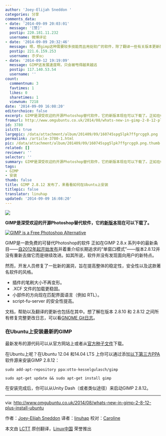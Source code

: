 ```yaml
---
author: 'Joey-Elijah Sneddon '
categories: 分享
comments_data:
- date: '2014-09-09 20:03:01'
  message: '[赞]'
  postip: 220.181.11.232
  username: 微博评论
- date: '2014-09-09 20:32:46'
  message: 嗯，想gimp这种需要较多技能而且用处较广的软件，除了翻译一些有关版本更新的文章外，我们更应该找一些人们如何应用这款软件来解决问题的文章或者博客，最好结合实际来写一些系列文章。可以换一个思路，windows不是有美图秀秀，光影魔术手之类的软件吗？他们宣传的那些功能点什么的，用gimp怎么来搞定哇，每篇文章不需要讲得太多，只要一篇漂亮讲完一个技能就好
  postip: 221.6.159.253
  username: 朩ダo○
- date: '2014-09-12 19:19:09'
  message: GIMP这发展速度啊，只会被甩得越来越远
  postip: 117.140.53.54
  username: ''
count:
  commentnum: 3
  favtimes: 1
  likes: 0
  sharetimes: 1
  viewnum: 7218
date: '2014-09-09 16:08:20'
editorchoice: false
excerpt: GIMP是深受欢迎的开源Photoshop替代软件，它的新版本现在可以下载了。正如在GIMP 2.8.x 系列中的最新条目——自2012年起开始发布并着重介绍长期追求的“单窗口模式”——版本2.8.12并没有重新去做它而是继续改进。如其所说，软件并没有发现面向用户的新特点。
fromurl: http://www.omgubuntu.co.uk/2014/08/whats-new-in-gimp-2-8-12-plus-install-ubuntu
id: 3780
islctt: true
largepic: /data/attachment/album/201409/09/160745spg5lpk7ffgrcgg9.png
permalink: /article-3780-1.html
pic: /data/attachment/album/201409/09/160745spg5lpk7ffgrcgg9.png.thumb.jpg
related: []
reviewer: ''
selector: ''
summary: GIMP是深受欢迎的开源Photoshop替代软件，它的新版本现在可以下载了。正如在GIMP 2.8.x 系列中的最新条目——自2012年起开始发布并着重介绍长期追求的“单窗口模式”——版本2.8.12并没有重新去做它而是继续改进。如其所说，软件并没有发现面向用户的新特点。
tags:
- GIMP
- 安装
thumb: false
title: GIMP 2.8.12 发布了，来看看如何在Ubuntu上安装
titlepic: false
translator: linuhap
updated: '2014-09-09 16:08:20'
---
```


**![](/data/attachment/album/201409/09/160745spg5lpk7ffgrcgg9.png)**


**GIMP是深受欢迎的开源Photoshop替代软件，它的[新版本](http://www.omgubuntu.co.uk/2012/05/gimp-2-8-released)现在可以下载了。**


[![GIMP is a Free Photoshop Alternative](https://camo.githubusercontent.com/42d1b5bc265f00c9137450e8866bf2210ae8f869/687474703a2f2f7777772e6f6d677562756e74752e636f2e756b2f77702d636f6e74656e742f75706c6f6164732f323031322f30352f73637265656e2d73686f742d323031322d30352d30332d61742d31302e33382e34302e6a7067)](https://camo.githubusercontent.com/42d1b5bc265f00c9137450e8866bf2210ae8f869/687474703a2f2f7777772e6f6d677562756e74752e636f2e756b2f77702d636f6e74656e742f75706c6f6164732f323031322f30352f73637265656e2d73686f742d323031322d30352d30332d61742d31302e33382e34302e6a7067)


 GIMP是一款免费的可替代Photoshop的软件
正如在GIMP 2.8.x 系列中的最新条目——[自2012年起开始发布](https://git.gnome.org/browse/gimp/plain/NEWS?h=gimp-2-8)并着重介绍长期追求的“单窗口模式”——版本2.8.12并没有重新去做它而是继续改进。如其所说，软件并没有发现面向用户的新特点。


然而，开发人员修复了一批新的漏洞，旨在提高整体的稳定性，安全性以及这款著名软件的风格。


* 插件的笔刷大小不再变形。
* .XCF 文件的加载更稳固。
* 小部件的方向现在匹配界面语言（例如 RTL）。
* script-fu-server 的安全性提高。


文档，帮助以及翻译的更新也包括在其中。想了解在版本 2.8.10 和 2.8.12 之间所有修复完整更改日志，可以看[GNOME Git日志](https://git.gnome.org/browse/gimp/plain/NEWS?h=gimp-2-8)。


### 在Ubuntu上安装最新的GIMP


最新发布的源代码可以从官方网站上或者从[官方种子文件](http://download.gimp.org/pub/gimp/v2.8/gimp-2.8.12.tar.bz2.torrent)下载。


在Ubuntu上呢？在Ubuntu 12.04 和14.04 LTS 上你可以通过添加[以下第三方PPA](https://launchpad.net/~otto-kesselgulasch/+archive/ubuntu/gimp)软件源来安装GIMP 2.8.12：



```
sudo add-apt-repository ppa:otto-kesselgulasch/gimp

sudo apt-get update && sudo apt-get install gimp

```

在安装完成后，你可以从Unity Dash（或者类似途径）来启动GIMP 2.8.12。




---


via: <http://www.omgubuntu.co.uk/2014/08/whats-new-in-gimp-2-8-12-plus-install-ubuntu>


作者：[Joey-Elijah Sneddon](https://plus.google.com/117485690627814051450/?rel=author) 译者：[linuhap](https://github.com/linuhap) 校对：[Caroline](https://github.com/carolinewuyan)


本文由 [LCTT](https://github.com/LCTT/TranslateProject) 原创翻译，[Linux中国](http://linux.cn/) 荣誉推出